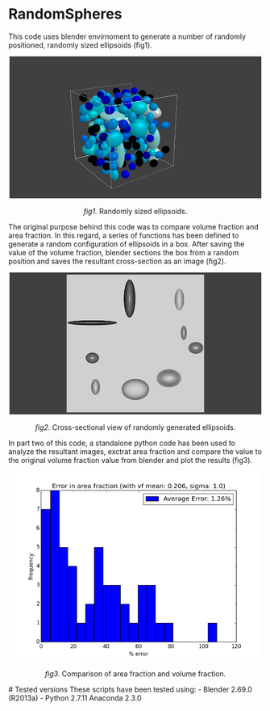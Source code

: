 # RandomSpheres
This code uses blender envirnoment to generate a number of randomly positioned, randomly sized ellipsoids (fig1).
<p align="center"><img src=images/img1.png width="500"></p>
<p align="center"><i>fig1.</i> Randomly sized ellipsoids.</p>
The original purpose behind this code was to compare volume fraction and area fraction. In this regard, a series of functions has been defined to generate a random configuration of ellipsoids in a box. After saving the value of the volume fraction, blender sections the box from a random position and saves the resultant cross-section as an image (fig2).
<p align="center"><img src=images/img2.png width="500"></p>
<p align="center"><i>fig2.</i> Cross-sectional view of randomly generated ellipsoids.</p>
In part two of this code, a standalone python code has been used to analyze the resultant images, exctrat area fraction and compare the value to the original volume fraction value from blender and plot the results (fig3).
<p align="center"><img src=images/img3.png width="500"></p>
<p align="center"><i>fig3.</i> Comparison of area fraction and volume fraction.</p>
# Tested versions
These scripts have been tested using:
- Blender 2.69.0 (R2013a)
- Python 2.7.11 Anaconda 2.3.0
    
